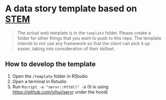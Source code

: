 # A data story template based on [STEM](https://www2.ed.gov/datastory/stem/algebra/index.html)

> The actual web template is in the `template` folder. Please create a folder for other things that you want to push to this repo.
The template intends to not use any framework so that the client can pick it up easier, taking into consideration of their skillset.

## How to develop the template
1. Open the `/template` folder in RStudio
2. Open a terminal in Rstudio
3. Run `Rscript -e "servr::httd()" -b` (It is using https://github.com/yihui/servr under the hood)
